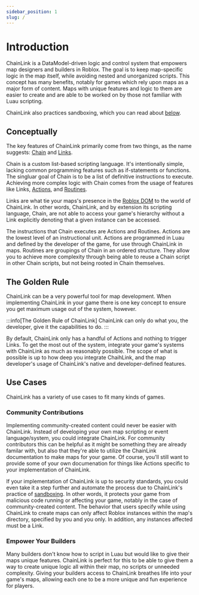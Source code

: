 ```yaml
---
sidebar_position: 1
slug: /
---
```


# Introduction

ChainLink is a DataModel-driven logic and control system that empowers map designers and builders in Roblox. The goal is to keep map-specific logic in the map itself, while avoiding nested and unorganized scripts. This concept has many benefits, notably for games which rely upon maps as a major form of content. Maps with unique features and logic to them are easier to create and are able to be worked on by those not familiar with Luau scripting.

ChainLink also practices sandboxing, which you can read about [below](#community-contributions).

## Conceptually

The key features of ChainLink primarily come from two things, as the name suggests: [Chain](docs/concepts/chain) and [Links](docs/concepts/links).

Chain is a custom list-based scripting language. It's intentionally simple, lacking common programming features such as if-statements or functions. The singluar goal of Chain is to be a list of definitive instructions to execute. Achieving more complex logic with Chain comes from the usage of features like Links, [Actions](docs/concepts/actions), and [Routines](docs/concepts/routines).

Links are what tie your maps's presence in the [Roblox DOM](https://create.roblox.com/docs/reference/engine/classes/DataModel) to the world of ChainLink. In other words, ChainLink, and by extension its scripting language, Chain, are not able to access your game's hierarchy without a Link explicitly denoting that a given instance can be accessed.

The instructions that Chain executes are Actions and Routines. Actions are the lowest level of an instructional unit. Actions are programmed in Luau and defined by the developer of the game, for use through ChainLink in maps. Routines are groupings of Chain in an ordered structure. They allow you to achieve more complexity through being able to reuse a Chain script in other Chain scripts, but not being rooted in Chain themselves.

## The Golden Rule

ChainLink can be a very powerful tool for map development. When implementing ChainLink in your game there is one key concept to ensure you get maximum usage out of the system, however.

:::info[The Golden Rule of ChainLink]
ChainLink can only do what you, the developer, give it the capabilities to do.
:::

By default, ChainLink only has a handful of Actions and nothing to trigger Links. To get the most out of the system, integrate your game's systems with ChainLink as much as reasonably possible. The scope of what is possible is up to how deep you integrate ChaihLink, and the map developer's usage of ChainLink's native and developer-defined features.

## Use Cases

ChainLink has a variety of use cases to fit many kinds of games.

### Community Contributions

Implementing community-created content could never be easier with ChainLink. Instead of developing your own map scripting or event language/system, you could integrate ChainLink. For community contributors this can be helpful as it might be something they are already familar with, but also that they're able to utilize the ChainLink documentation to make maps for your game. Of course, you'll still want to provide some of your own documenation for things like Actions specific to your implementation of ChainLink.

If your implementation of ChainLink is up to security standards, you could even take it a step further and automate the process due to ChainLink's practice of [sandboxing](https://en.wikipedia.org/wiki/Sandbox_(computer_security)). In other words, it protects your game from malicious code running or affecting your game, notably in the case of community-created content. The behavior that users specify while using ChainLink to create maps can only affect Roblox instances within the map's directory, specified by you and you only. In addition, any instances affected must be a Link.

### Empower Your Builders

Many builders don't know how to script in Luau but would like to give their maps unique features. ChainLink is perfect for this to be able to give them a way to create unique logic all within their map, no scripts or unneeded complexity. Giving your builders access to ChainLink breathes life into your game's maps, allowing each one to be a more unique and fun experience for players.
